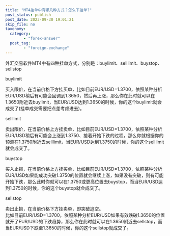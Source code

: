 ```yaml
---
title: "MT4挂单中有哪几种方式？怎么下挂单?"
post_status: publish
post_date: 2023-09-30 19:01:21
skip_file: no
taxonomy:
  category:
        - "forex-answer"
  post_tag:
        - "foreign-exchange"
---
```


外汇交易软件MT4中有四种挂单方式，分别是：buylimit、selllimit、buystop、sellstop

buylimit

买入限价，在当前价格下方挂买单，比如目前EUR/USD=1.3700，依照某种分析EUR/USD稍后有可能会回调到1.3650，然后再上涨，那么你在此时就可以在1.3650附近去buylimit，当EUR/USD达到1.3650的时候，你的这个buylimit就会成交了(挂单成交需要把点差考虑进去)。

selllimit

卖出限价，在当前价格上方挂卖单，比如目前EUR/USD=1.3700，依照某种分析EUR/USD稍后有可能会上涨到1.3750、接着开始下跌的过程，那么你就根据你的预测在1.3750附近去selllimit，当EUR/USD达到1.3750的时候，你的这个selllimit就会成交了。

buystop

买入止损，在当前价格上方挂买单，比如目前EUR/USD=1.3700，依照某种分析EUR/USD如果能成功突破1.3750的位置就会继续上涨，如果没有突破，则有可能开始下跌，那么此时你就可以在1.3750或更高位置去buystop，而当EUR/USD达到1.3750的时候，你的这个buystop就会成交了。

sellstop

卖出止损，在当前价格下方挂卖单，即突破追空。  
比如目前EUR/USD=1.3700，依照某种分析EUR/USD如果有效跌破1.3650的位置就开了EUR/USD的下跌趋势，那么你在此时就可以在1.3650附近去sellstop，而当EUR/USD下跌至1.3650的时候，你的这个sellstop就成交了。
